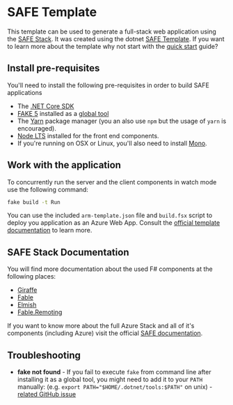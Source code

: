# SAFE Template

This template can be used to generate a full-stack web application using the [SAFE Stack](https://safe-stack.github.io/). It was created using the dotnet [SAFE Template](https://safe-stack.github.io/docs/template-overview/). If you want to learn more about the template why not start with the [quick start](https://safe-stack.github.io/docs/quickstart/) guide?

## Install pre-requisites

You'll need to install the following pre-requisites in order to build SAFE applications

* The [.NET Core SDK](https://www.microsoft.com/net/download)
* [FAKE 5](https://fake.build/) installed as a [global tool](https://fake.build/fake-gettingstarted.html#Install-FAKE)
* The [Yarn](https://yarnpkg.com/lang/en/docs/install/) package manager (you an also use `npm` but the usage of `yarn` is encouraged).
* [Node LTS](https://nodejs.org/en/download/) installed for the front end components.
* If you're running on OSX or Linux, you'll also need to install [Mono](https://www.mono-project.com/docs/getting-started/install/).

## Work with the application

To concurrently run the server and the client components in watch mode use the following command:

```bash
fake build -t Run
```


You can use the included `arm-template.json` file and `build.fsx` script to deploy you application as an Azure Web App. Consult the [official template documentation](https://safe-stack.github.io/docs/template-appservice/) to learn more.


## SAFE Stack Documentation

You will find more documentation about the used F# components at the following places:

* [Giraffe](https://github.com/giraffe-fsharp/Giraffe/blob/master/DOCUMENTATION.md)
* [Fable](https://fable.io/docs/)
* [Elmish](https://elmish.github.io/elmish/)
* [Fable.Remoting](https://zaid-ajaj.github.io/Fable.Remoting/)

If you want to know more about the full Azure Stack and all of it's components (including Azure) visit the official [SAFE documentation](https://safe-stack.github.io/docs/).

## Troubleshooting

* **fake not found** - If you fail to execute `fake` from command line after installing it as a global tool, you might need to add it to your `PATH` manually: (e.g. `export PATH="$HOME/.dotnet/tools:$PATH"` on unix) - [related GitHub issue](https://github.com/dotnet/cli/issues/9321)

